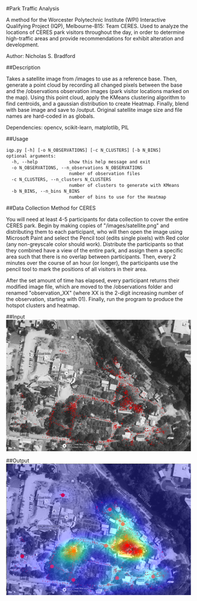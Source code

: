 #Park Traffic Analysis

A method for the Worcester Polytechnic Institute (WPI) Interactive Qualifying Project (IQP), Melbourne-B15: Team CERES.
Used to analyze the locations of CERES park visitors throughout the day, in order to determine high-traffic areas and provide recommendations for exhibit alteration and development.

Author: Nicholas S. Bradford

##Description

Takes a satellite image from /images to use as a reference base. Then, generate a point cloud by recording all changed pixels between the base and the /observations observation images (park visitor locations marked on the map). Using this point cloud, apply the KMeans clustering algorithm to find centroids, and a gaussian distribution to create Heatmap. Finally, blend with base image and save to /output. Original satellite image size and file names are hard-coded in as globals.

Dependencies: opencv, scikit-learn, matplotlib, PIL

##Usage

    iqp.py [-h] [-o N_OBSERVATIONS] [-c N_CLUSTERS] [-b N_BINS]
    optional arguments:
      -h, --help            show this help message and exit
      -o N_OBSERVATIONS, --n_observations N_OBSERVATIONS
                            number of observation files
      -c N_CLUSTERS, --n_clusters N_CLUSTERS
                            number of clusters to generate with KMeans
      -b N_BINS, --n_bins N_BINS
                            number of bins to use for the Heatmap

##Data Collection Method for CERES

You will need at least 4-5 participants for data collection to cover the entire CERES park. Begin by making copies of "/images/satellite.png" and distributing them to each participant, who will then open the image using Microsoft Paint and select the Pencil tool (edits single pixels) with Red color (any non-greyscale color should work). Distribute the participants so that they combined have a view of the entire park, and assign them a specific area such that there is no overlap between participants. Then, every 2 minutes over the course of an hour (or longer), the participants use the pencil tool to mark the positions of all visitors in their area. 

After the set amount of time has elapsed, every participant returns their modified image file, which are moved to the /observations folder and renamed "observation_XX" (where XX is the 2-digit increasing number of the observation, starting with 01). Finally, run the program to produce the hotspot clusters and heatmap.

##Input
![raw data](output/1_data_map.png)

##Output
![output data](output/5_heatmap.png)

